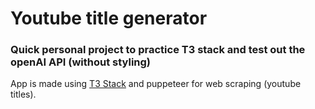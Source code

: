 # Youtube title generator

### Quick personal project to practice T3 stack and test out the openAI API (without styling)

App is made using [T3 Stack](https://create.t3.gg/) and puppeteer for web scraping (youtube titles).
